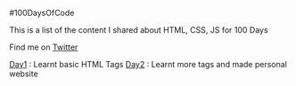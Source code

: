 
#100DaysOfCode

This is a list of the content I shared about HTML, CSS, JS for 100 Days

Find me on [Twitter](https://twitter.com/deetwts)

[Day1](https://twitter.com/deetwts/status/1510207852907966470) : Learnt basic HTML Tags
[Day2](https://twitter.com/deetwts/status/1510585005524672517) : Learnt more tags and made personal website
